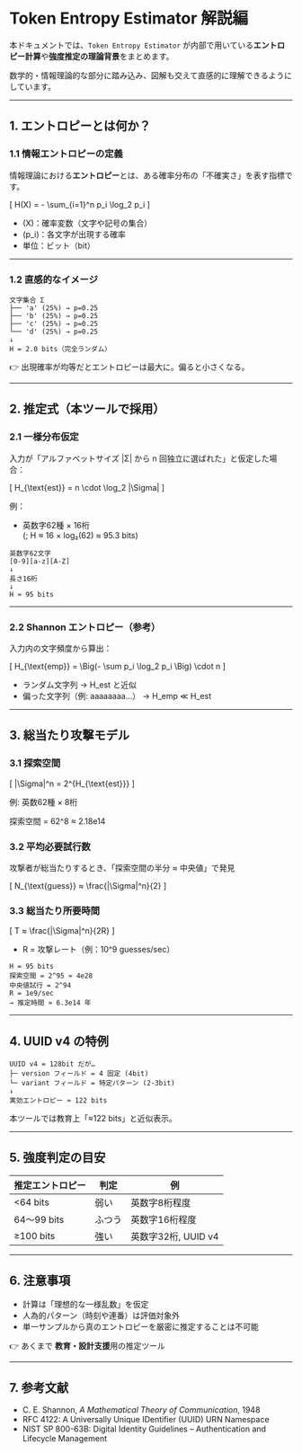 # Token Entropy Estimator 解説編

本ドキュメントでは、`Token Entropy Estimator` が内部で用いている**エントロピー計算**や**強度推定の理論背景**をまとめます。

数学的・情報理論的な部分に踏み込み、図解も交えて直感的に理解できるようにしています。

---

## 1. エントロピーとは何か？

### 1.1 情報エントロピーの定義
情報理論における**エントロピー**とは、ある確率分布の「不確実さ」を表す指標です。  

\[
H(X) = - \sum_{i=1}^n p_i \log_2 p_i
\]

- \(X\)：確率変数（文字や記号の集合）  
- \(p_i\)：各文字が出現する確率  
- 単位：ビット（bit）

---

### 1.2 直感的なイメージ

```
文字集合 Σ
├── 'a' (25%) → p=0.25
├── 'b' (25%) → p=0.25
├── 'c' (25%) → p=0.25
└── 'd' (25%) → p=0.25
↓
H = 2.0 bits（完全ランダム）
```


👉 出現確率が均等だとエントロピーは最大に。偏ると小さくなる。

---

## 2. 推定式（本ツールで採用）

### 2.1 一様分布仮定
入力が「アルファベットサイズ |Σ| から n 回独立に選ばれた」と仮定した場合：

\[
H_{\text{est}} = n \cdot \log_2 |\Sigma|
\]

例：  
- 英数字62種 × 16桁  
  \(\; H ≈ 16 × log₂(62) ≈ 95.3 bits\)

```
英数字62文字
[0-9][a-z][A-Z]
↓
長さ16桁
↓
H ≈ 95 bits
```

---

### 2.2 Shannon エントロピー（参考）
入力内の文字頻度から算出：

\[
H_{\text{emp}} = \Big(- \sum p_i \log_2 p_i \Big) \cdot n
\]

- ランダム文字列 → H_est と近似  
- 偏った文字列（例: aaaaaaaa…） → H_emp ≪ H_est

---

## 3. 総当たり攻撃モデル

### 3.1 探索空間
\[
|\Sigma|^n = 2^{H_{\text{est}}}
\]

例: 英数62種 × 8桁

探索空間 = 62^8 ≈ 2.18e14

### 3.2 平均必要試行数

攻撃者が総当たりするとき、「探索空間の半分 ≈ 中央値」で発見


\[
N_{\text{guess}} ≈ \frac{|\Sigma|^n}{2}
\]

### 3.3 総当たり所要時間
\[
T ≈ \frac{|\Sigma|^n}{2R}
\]

- R = 攻撃レート（例：10^9 guesses/sec）

```
H = 95 bits
探索空間 = 2^95 ≈ 4e28
中央値試行 = 2^94
R = 1e9/sec
→ 推定時間 ≈ 6.3e14 年
```

---

## 4. UUID v4 の特例

```
UUID v4 = 128bit だが…
├─ version フィールド = 4 固定 (4bit)
└─ variant フィールド = 特定パターン (2-3bit)
↓
実効エントロピー ≈ 122 bits
```

本ツールでは教育上「≈122 bits」と近似表示。

---

## 5. 強度判定の目安

| 推定エントロピー | 判定   | 例 |
|-----------------|-------|--------------------|
| <64 bits        | 弱い  | 英数字8桁程度 |
| 64〜99 bits     | ふつう | 英数字16桁程度 |
| ≥100 bits       | 強い  | 英数字32桁, UUID v4 |

---

## 6. 注意事項

- 計算は「理想的な一様乱数」を仮定  
- 人為的パターン（時刻や連番）は評価対象外  
- 単一サンプルから真のエントロピーを厳密に推定することは不可能  

👉 あくまで **教育・設計支援**用の推定ツール

---

## 7. 参考文献
- C. E. Shannon, *A Mathematical Theory of Communication*, 1948  
- RFC 4122: A Universally Unique IDentifier (UUID) URN Namespace  
- NIST SP 800-63B: Digital Identity Guidelines – Authentication and Lifecycle Management
